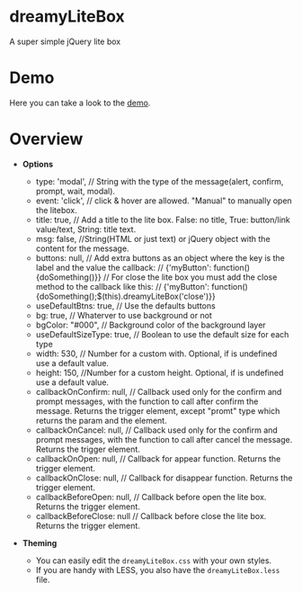 dreamyLiteBox
=============

A super simple jQuery lite box

Demo
=============

Here you can take a look to the [demo](http://andres314.github.com/dreamyLiteBox/).


Overview
=============

* **Options**
  - type: 'modal', // String with the type of the message(alert, confirm, prompt, wait, modal).
  - event: 'click', // click & hover are allowed. "Manual" to manually open the litebox.
  - title: true, // Add a title to the lite box. False: no title, True: button/link value/text, String: title text.
  - msg: false, //String(HTML or just text) or jQuery object with the content for the message.
  - buttons: null, // Add extra buttons as an object where the key is the label and the value the callback:
               //  {'myButton': function(){doSomething()}}
               // For close the lite box you must add the close method to the callback like this:
               //  {'myButton': function(){doSomething();$(this).dreamyLiteBox('close')}}
  - useDefaultBtns: true, // Use the defaults buttons
  - bg: true, // Whaterver to use background or not
  - bgColor: "#000", // Background color of the background layer
  - useDefaultSizeType: true, // Boolean to use the default size for each type  
  - width: 530, // Number for a custom with. Optional, if is undefined use a default value.
  - height: 150, //Number for a custom height. Optional, if is undefined use a default value.
  - callbackOnConfirm: null, // Callback used only for the confirm and prompt messages, with the function to call after confirm the message. Returns the trigger element, except "promt" type which returns the param and the element.
  - callbackOnCancel: null, // Callback used only for the confirm and prompt messages, with the function to call after cancel the message. Returns the trigger element.
  - callbackOnOpen: null, // Callback for appear function. Returns the trigger element.
  - callbackOnClose: null, // Callback for disappear function. Returns the trigger element.
  - callbackBeforeOpen: null, // Callback before open the lite box. Returns the trigger element.
  - callbackBeforeClose: null // Callback before close the lite box. Returns the trigger element.


* **Theming**
  - You can easily edit the `dreamyLiteBox.css` with your own styles.
  - If you are handy with LESS, you also have the `dreamyLiteBox.less` file.
